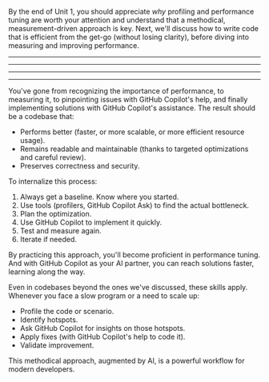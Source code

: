 
By the end of Unit 1, you should appreciate *why* profiling and performance tuning are worth your attention and understand that a methodical, measurement-driven approach is key. Next, we'll discuss how to write code that is efficient from the get-go (without losing clarity), before diving into measuring and improving performance.

---

---


---


---


You've gone from recognizing the importance of performance, to measuring it, to pinpointing issues with GitHub Copilot's help, and finally implementing solutions with GitHub Copilot's assistance. The result should be a codebase that:

- Performs better (faster, or more scalable, or more efficient resource usage).
- Remains readable and maintainable (thanks to targeted optimizations and careful review).
- Preserves correctness and security.

To internalize this process:

1. Always get a baseline. Know where you started.
2. Use tools (profilers, GitHub Copilot Ask) to find the actual bottleneck.
3. Plan the optimization.
4. Use GitHub Copilot to implement it quickly.
5. Test and measure again.
6. Iterate if needed.

By practicing this approach, you'll become proficient in performance tuning. And with GitHub Copilot as your AI partner, you can reach solutions faster, learning along the way.

Even in codebases beyond the ones we've discussed, these skills apply. Whenever you face a slow program or a need to scale up:

- Profile the code or scenario.
- Identify hotspots.
- Ask GitHub Copilot for insights on those hotspots.
- Apply fixes (with GitHub Copilot's help to code it).
- Validate improvement.

This methodical approach, augmented by AI, is a powerful workflow for modern developers.
